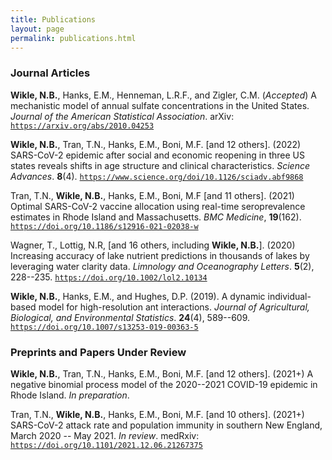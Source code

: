 ```yaml
---
title: Publications
layout: page
permalink: publications.html
---
```


### Journal Articles

**Wikle, N.B.**, Hanks, E.M., Henneman, L.R.F., and Zigler, C.M. (*Accepted*) A mechanistic model of annual sulfate concentrations in the United States. *Journal of the American Statistical Association*. arXiv: [`https://arxiv.org/abs/2010.04253`](https://arxiv.org/abs/2010.04253)

**Wikle, N.B.**, Tran, T.N., Hanks, E.M., Boni, M.F. [and 12 others]. (2022) SARS-CoV-2 epidemic after social and economic reopening in three US states reveals shifts in age structure and clinical characteristics. *Science Advances*. **8**(4). [`https://www.science.org/doi/10.1126/sciadv.abf9868`](https://www.science.org/doi/10.1126/sciadv.abf9868)

Tran, T.N., **Wikle, N.B.**, Hanks, E.M., Boni, M.F [and 11 others]. (2021) Optimal SARS-CoV-2 vaccine allocation using real-time seroprevalence estimates in Rhode Island and Massachusetts. *BMC Medicine*, **19**(162). [`https://doi.org/10.1186/s12916-021-02038-w`](https://doi.org/10.1186/s12916-021-02038-w)

Wagner, T., Lottig, N.R, [and 16 others, including **Wikle, N.B.**]. (2020) Increasing accuracy of lake nutrient predictions in thousands of lakes by leveraging water clarity data. *Limnology and Oceanography Letters*. **5**(2), 228--235. [`https://doi.org/10.1002/lol2.10134`](https://doi.org/10.1002/lol2.10134)

**Wikle, N.B.**, Hanks, E.M., and Hughes, D.P. (2019). A dynamic individual-based model for high-resolution ant interactions. *Journal of Agricultural, Biological, and Environmental Statistics*. **24**(4), 589--609. [`https://doi.org/10.1007/s13253-019-00363-5`](https://doi.org/10.1007/s13253-019-00363-5)

### Preprints and Papers Under Review

**Wikle, N.B.**, Tran, T.N., Hanks, E.M., Boni, M.F. [and 12 others]. (2021+) A negative binomial process model of the 2020--2021 COVID-19 epidemic in Rhode Island. *In preparation*.

Tran, T.N., **Wikle, N.B.**, Hanks, E.M., Boni, M.F. [and 10 others]. (2021+) SARS-CoV-2 attack rate and population immunity in southern New England, March 2020 -- May 2021. *In review*. medRxiv: [`https://doi.org/10.1101/2021.12.06.21267375`](https://doi.org/10.1101/2021.12.06.21267375)
